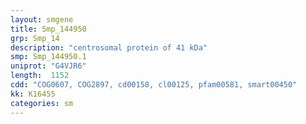 ```yaml
---
layout: smgene
title: Smp_144950
grp: Smp_14
description: "centrosomal protein of 41 kDa"
smp: Smp_144950.1
uniprot: "G4VJR6"
length:  1152
cdd: "COG0607, COG2897, cd00158, cl00125, pfam00581, smart00450"
kk: K16455
categories: sm
---
```

